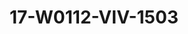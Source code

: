 ---
title: 17-W0112-VIV-1503
image: /v1543919832/viterbo/17-W0112-VIV-1503.jpg
brand: vivie
layout: vestito
---